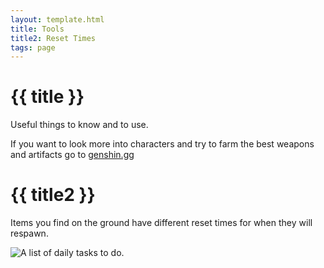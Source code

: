 ```yaml
---
layout: template.html
title: Tools
title2: Reset Times
tags: page
---
```


<div class="center">

# {{ title }}
Useful things to know and to use.

If you want to look more into characters and try to farm the best weapons and artifacts go to <a href="https://genshin.gg/">genshin.gg<a>

#  {{ title2 }}
Items you find on the ground have different reset times for when they will respawn.
<div class="imgbox"><img class="img2" src="..\img\resetTimes.png" alt="A list of daily tasks to do."></div>


</div>